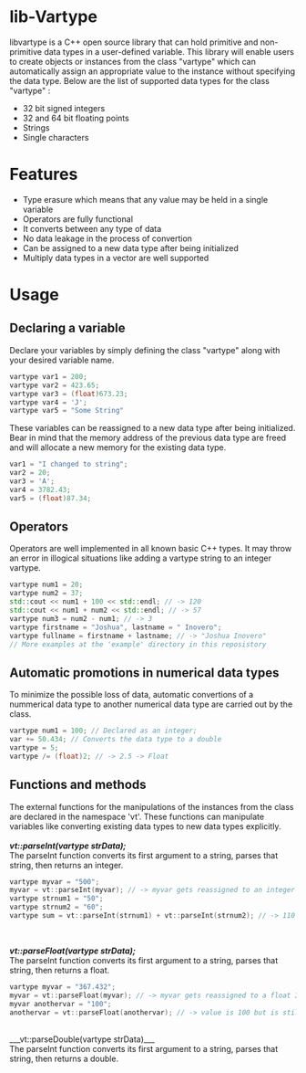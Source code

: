 # lib-Vartype #
libvartype is a C++ open source library that can hold primitive and non-primitive data types in a user-defined variable.
This library will enable users to create objects or instances from the class "vartype" which can automatically assign an
appropriate value to the instance without specifying the data type. Below are the list of supported data types for the class
"vartype" :
- 32 bit signed integers
- 32 and 64 bit floating points
- Strings
- Single characters

# Features #
- Type erasure which means that any value may be held in a single variable
- Operators are fully functional
- It converts between any type of data
- No data leakage in the process of convertion
- Can be assigned to a new data type after being initialized
- Multiply data types in a vector are well supported

# Usage #
## Declaring a variable ##
Declare your variables by simply defining the class "vartype" along with your desired variable name.
```cpp
vartype var1 = 200;
vartype var2 = 423.65;
vartype var3 = (float)673.23;
vartype var4 = 'J';
vartype var5 = "Some String"
```

These variables can be reassigned to a new data type after being initialized. Bear in mind that the memory address of
the previous data type are freed and will allocate a new memory for the existing data type.
```cpp
var1 = "I changed to string";
var2 = 20;
var3 = 'A';
var4 = 3782.43;
var5 = (float)87.34;
```

## Operators ##
Operators are well implemented in all known basic C++ types. It may throw an error in illogical situations like adding
a vartype string to an integer vartype.
```cpp
vartype num1 = 20;
vartype num2 = 37;
std::cout << num1 + 100 << std::endl; // -> 120
std::cout << num1 + num2 << std::endl; // -> 57
vartype num3 = num2 - num1; // -> 3
vartype firstname = "Joshua", lastname = " Inovero";
vartype fullname = firstname + lastname; // -> "Joshua Inovero"
// More examples at the 'example' directory in this reposistory
```

## Automatic promotions in numerical data types ##
To minimize the possible loss of data, automatic convertions of a nummerical data type to another numerical data type
are carried out by the class.
```cpp
vartype num1 = 100; // Declared as an integer;
var += 50.434; // Converts the data type to a double
vartype = 5;
vartype /= (float)2; // -> 2.5 -> Float
```

## Functions and methods ##
The external functions for the manipulations of the instances from the class are declared in the namespace 'vt'. These
functions can manipulate variables like converting existing data types to new data types explicitly.<br><br>
___vt::parseInt(vartype strData);___<br>
The parseInt function converts its first argument to a string, parses that string, then returns an integer.
```cpp
vartype myvar = "500";
myvar = vt::parseInt(myvar); // -> myvar gets reassigned to an integer 500
vartype strnum1 = "50";
vartype strnum2 = "60";
vartype sum = vt::parseInt(strnum1) + vt::parseInt(strnum2); // -> 110
```
<br>

___vt::parseFloat(vartype strData);___<br>
The parseInt function converts its first argument to a string, parses that string, then returns a float.
```cpp
vartype myvar = "367.432";
myvar = vt::parseFloat(myvar); // -> myvar gets reassigned to a float 367.432
myvar anothervar = "100";
anothervar = vt::parseFloat(anothervar); // -> value is 100 but is still a floating type number
```

<br>
___vt::parseDouble(vartype strData)___<br>
The parseInt function converts its first argument to a string, parses that string, then returns a double.
